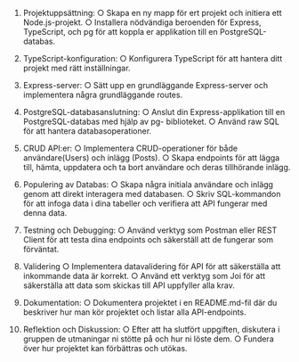 1. Projektuppsättning:
   ○ Skapa en ny mapp för ert projekt och initiera ett Node.js-projekt.
   ○ Installera nödvändiga beroenden för Express, TypeScript, och pg för att koppla
   er applikation till en PostgreSQL-databas.

2. TypeScript-konfiguration:
   ○ Konfigurera TypeScript för att hantera ditt projekt med rätt inställningar.

3. Express-server:
   ○ Sätt upp en grundläggande Express-server och implementera några
   grundläggande routes.

4. PostgreSQL-databasanslutning:
   ○ Anslut din Express-applikation till en PostgreSQL-databas med hjälp av pg-
   biblioteket.
   ○ Använd raw SQL för att hantera databasoperationer.

5. CRUD API:er:
   ○ Implementera CRUD-operationer för både användare(Users) och inlägg (Posts).
   ○ Skapa endpoints för att lägga till, hämta, uppdatera och ta bort användare och
   deras tillhörande inlägg.

6. Populering av Databas:
   ○ Skapa några initiala användare och inlägg genom att direkt interagera med
   databasen.
   ○ Skriv SQL-kommandon för att infoga data i dina tabeller och verifiera att API
   fungerar med denna data.

7. Testning och Debugging:
   ○ Använd verktyg som Postman eller REST Client för att testa dina endpoints och
   säkerställ att de fungerar som förväntat.

8. Validering
   ○ Implementera datavalidering för API
   för att säkerställa att inkommande data är korrekt.
   ○ Använd ett verktyg som Joi för att säkerställa att data som skickas till API
   uppfyller alla krav.

9. Dokumentation:
   ○ Dokumentera projektet i en README.md-fil där du beskriver hur man kör
   projektet och listar alla API-endpoints.

10. Reflektion och Diskussion:
    ○ Efter att ha slutfört uppgiften, diskutera i gruppen de utmaningar ni stötte på och
    hur ni löste dem.
    ○ Fundera över hur projektet kan förbättras och utökas.

